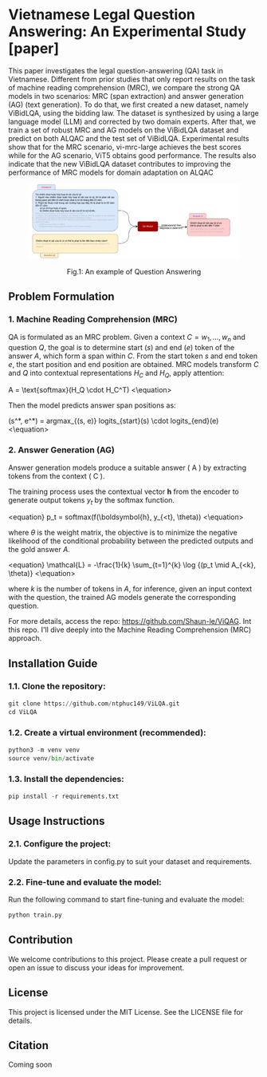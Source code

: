 # Vietnamese Legal Question Answering: An Experimental Study [paper]

This paper investigates the legal question-answering (QA) task in Vietnamese. Different from prior studies that only report results on the task of machine reading comprehension (MRC), we compare the strong QA models in two scenarios: MRC (span extraction) and answer generation (AG) (text generation). To do that, we first created a new dataset, namely ViBidLQA, using the bidding law. The dataset is synthesized by using a large language model (LLM) and corrected by two domain experts. After that, we train a set of robust MRC and AG models on the ViBidLQA dataset and predict on both ALQAC and the test set of ViBidLQA. Experimental results show that for the MRC scenario, vi-mrc-large achieves the best scores while for the AG scenario, ViT5 obtains good performance. The results also indicate that the
new ViBidLQA dataset contributes to improving the performance of MRC models for domain adaptation on ALQAC

<figure>
  <p align="center">
    <img src="images/What is QA.png" alt="Fig.1">
  </p>
  <p align="center"><normal>Fig.1: An example of Question Answering</strong></p>
</figure>

## Problem Formulation
### 1. Machine Reading Comprehension (MRC)

QA is formulated as an MRC problem. Given a context $C = {w_1, ..., w_n}$ and question $Q$, the goal is to determine start $(s)$ and end $(e)$ token of the answer $A$, which form a span within $C$. From the start token $s$ and end token $e$, the start position and end position are obtained.
MRC models transform $C$ and $Q$ into contextual representations $H_C$ and $H_Q$, apply attention:

<equation>
A = \text{softmax}(H_Q \cdot H_C^T)
<\equation>

Then the model predicts answer span positions as:

<equation>
(s^*, e^*) = argmax_{(s, e)} logits_{start}(s) \cdot logits_{end}(e) 
<\equation>

### 2. Answer Generation (AG)

Answer generation models produce a suitable answer \( A \) by extracting tokens from the context \( C \). 

The training process uses the contextual vector $\boldsymbol{h}$ from the encoder to generate output tokens $y_t$ by the softmax function.

<equation}
    p_t = softmax(f(\boldsymbol{h}, y_{<t}, \theta))
<\equation>

where $\theta$ is the weight matrix, the objective is to minimize the negative likelihood of the conditional probability between the predicted outputs and the gold answer $A$.

<equation}
\mathcal{L} = -\frac{1}{k} \sum_{t=1}^{k} \log {(p_t \mid A_{<k}, \theta)}
<\equation>

where $k$ is the number of tokens in $A$, for inference, given an input context with the question, the trained AG models generate the corresponding question.

For more details, access the repo: https://github.com/Shaun-le/ViQAG. Int this repo. I'll dive deeply into the Machine Reading Comprehension (MRC) approach.

## Installation Guide

### 1.1. Clone the repository:

```python
git clone https://github.com/ntphuc149/ViLQA.git
cd ViLQA
```

### 1.2. Create a virtual environment (recommended):

```python
python3 -m venv venv
source venv/bin/activate
```

### 1.3. Install the dependencies:

```python
pip install -r requirements.txt
```

## Usage Instructions
### 2.1. Configure the project:

Update the parameters in config.py to suit your dataset and requirements.

### 2.2. Fine-tune and evaluate the model:

Run the following command to start fine-tuning and evaluate the model:

```python
python train.py
```

## Contribution

We welcome contributions to this project. Please create a pull request or open an issue to discuss your ideas for improvement.

## License
This project is licensed under the MIT License. See the LICENSE file for details.

## Citation
Coming soon
